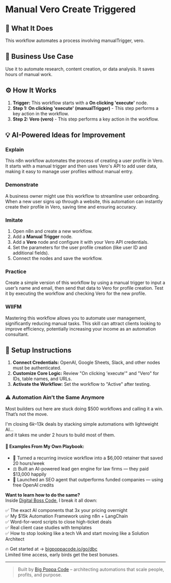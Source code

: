 # Manual Vero Create Triggered

## 🚀 What It Does
This workflow automates a process involving manualTrigger, vero.

## 💼 Business Use Case
Use it to automate research, content creation, or data analysis. It saves hours of manual work.

## ⚙️ How It Works
1.  **Trigger:** This workflow starts with a **On clicking 'execute'** node.
2. **Step 1: On clicking 'execute' (manualTrigger)** - This step performs a key action in the workflow.
3. **Step 2: Vero (vero)** - This step performs a key action in the workflow.

## 💡 AI-Powered Ideas for Improvement
### Explain
This n8n workflow automates the process of creating a user profile in Vero. It starts with a manual trigger and then uses Vero's API to add user data, making it easy to manage user profiles without manual entry.

### Demonstrate
A business owner might use this workflow to streamline user onboarding. When a new user signs up through a website, this automation can instantly create their profile in Vero, saving time and ensuring accuracy.

### Imitate
1. Open n8n and create a new workflow.
2. Add a **Manual Trigger** node.
3. Add a **Vero** node and configure it with your Vero API credentials.
4. Set the parameters for the user profile creation (like user ID and additional fields).
5. Connect the nodes and save the workflow.

### Practice
Create a simple version of this workflow by using a manual trigger to input a user’s name and email, then send that data to Vero for profile creation. Test it by executing the workflow and checking Vero for the new profile.

### WIIFM
Mastering this workflow allows you to automate user management, significantly reducing manual tasks. This skill can attract clients looking to improve efficiency, potentially increasing your income as an automation consultant.

## 🔧 Setup Instructions
1. **Connect Credentials:** OpenAI, Google Sheets, Slack, and other nodes must be authenticated.
2. **Customize Core Logic:** Review "On clicking 'execute'" and "Vero" for IDs, table names, and URLs.
3. **Activate the Workflow:** Set the workflow to "Active" after testing.

### ⚠️ Automation Ain’t the Same Anymore

Most builders out here are stuck doing $500 workflows and calling it a win.  
That’s not the move.  

I'm closing $6k–$13k deals by stacking simple automations with lightweight AI...  
and it takes me under 2 hours to build most of them.

#### 🧠 Examples From My Own Playbook:
- 🔁 Turned a recurring invoice workflow into a $6,000 retainer that saved 20 hours/week  
- ⚖️ Built an AI-powered lead gen engine for law firms — they paid $13,000 happily  
- 🚀 Launched an SEO agent that outperforms funded companies — using free OpenAI credits  

**Want to learn how to do the same?**  
Inside [Digital Boss Code](https://bigpoppacode.io/go/dbc), I break it all down:

✅ The exact AI components that 3x your pricing overnight  
✅ My $15k Automation Framework using n8n + LangChain  
✅ Word-for-word scripts to close high-ticket deals  
✅ Real client case studies with templates  
✅ How to stop looking like a tech VA and start moving like a Solution Architect  

🔥 Get started at → [bigpoppacode.io/go/dbc](https://bigpoppacode.io/go/dbc)  
Limited time access, early birds get the best bonuses.

---
> Built by [Big Poppa Code](https://bigpoppacode.io) – architecting automations that scale people, profits, and purpose.
